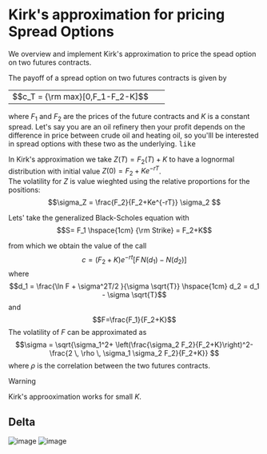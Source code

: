 # Kirk's approximation for pricing Spread Options

We overview and implement Kirk's approximation to price the spead option on two futures contracts.

The payoff of a spread option on two futures contracts is given by
<div align="center">
<table>
<tbody>
<td align="center">
<img width="20" height="0"><br>
  $$c_T = {\rm max}[0,F_1-F_2-K]$$
<img width="20" height="0">
</td>
</tbody>
</table>
</div>

where $F_1$ and $F_2$ are the prices of the future contracts and $K$ is a constant spread. Let's say you are an oil refinery then your profit depends on the difference in price between crude oil and heating oil, so you'lll be interested in spread options with these two as the underlying. <kbd>like</kbd> 

In Kirk's approximation we take $Z(T)=F_2(T)+K$ to have a lognormal distribution with initial value $Z(0) = F_2+Ke^{-rT}$.\
The volatility for $Z$ is value wieghted  using the relative proportions for the positions:
$$\sigma_Z = \frac{F_2}{F_2+Ke^{-rT}} \sigma_2 $$

Lets' take the generalized Black-Scholes equation with
$$S= F_1 \hspace{1cm} {\rm Strike} = F_2+K$$


from which we obtain the value of the call
$$c= (F_2+K) e^{-rt}[F \, N(d_1) - N(d_2)]$$
where 
$$d_1 = \frac{\ln F + \sigma^2T/2 }{\sigma \sqrt{T}}  \hspace{1cm} d_2 = d_1 - \sigma \sqrt{T}$$
and 
$$F=\frac{F_1}{F_2+K}$$ 
The volatility of $F$ can be approximated as 
$$\sigma = \sqrt{\sigma_1^2+ \left(\frac{\sigma_2 F_2}{F_2+K}\right)^2- \frac{2 \, \rho \, \sigma_1 \sigma_2 F_2}{F_2+K}} $$
where $\rho$ is the correlation between the two futures contracts. 

> [!WARNING]  
>  Kirk's approoximation works for small $K$.

## Delta
![image](https://github.com/alexisdpc/Kirks-approximation/assets/124795834/f7292ffd-d914-47c6-a262-1fc7bbd46568) ![image](https://github.com/alexisdpc/Kirks-approximation/assets/124795834/5e387923-4513-4ed0-a00f-a86f0b3af805)


<p align="center">
  <img width="10" height="5" src="https://github.com/alexisdpc/Kirks-approximation/assets/124795834/6d16a2b7-5f2b-4c6d-a360-4aa8fffdcaa4">
</p>



